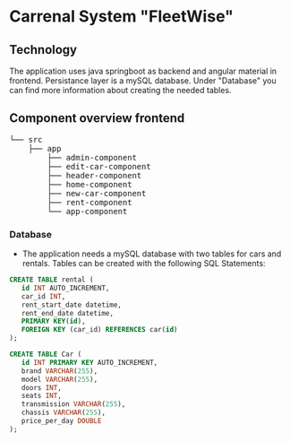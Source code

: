# Carrenal System "FleetWise"

## Technology
The application uses java springboot as backend and angular material in frontend. Persistance layer is a mySQL database. Under "Database" you can find more information about creating the needed tables.

## Component overview frontend
<pre>
└── src
    ├── app
        ├── admin-component
        ├── edit-car-component
        ├── header-component
        ├── home-component
        ├── new-car-component
        ├── rent-component
        └── app-component
</pre>

### Database
- The application needs a mySQL database with two tables for cars and rentals. Tables can be created with the following SQL Statements:
```sql
CREATE TABLE rental (
   id INT AUTO_INCREMENT,
   car_id INT,
   rent_start_date datetime,
   rent_end_date datetime,
   PRIMARY KEY(id),
   FOREIGN KEY (car_id) REFERENCES car(id)
);

CREATE TABLE Car (
   id INT PRIMARY KEY AUTO_INCREMENT,
   brand VARCHAR(255),
   model VARCHAR(255),
   doors INT,
   seats INT,
   transmission VARCHAR(255),
   chassis VARCHAR(255),
   price_per_day DOUBLE
);
```
